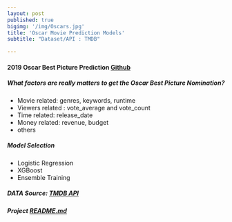 ```yaml
---
layout: post
published: true
bigimg: '/img/Oscars.jpg'
title: 'Oscar Movie Prediction Models'
subtitle: "Dataset/API : TMDB"

---
```


#### 2019 Oscar Best Picture Prediction [Github]((https://github.com/Pyligent/2019_Oscar_Best_Picture_Prediction))

##### What factors are really matters to get the Oscar Best Picture Nomination?
 - Movie related: genres, keywords, runtime
 - Viewers related : vote_average and vote_count
 - Time related: release_date
 - Money related: revenue, budget
 - others
 
##### Model Selection
 - Logistic Regression
 - XGBoost
 - Ensemble Training


##### DATA Source: [TMDB API](http://www.omdbapi.com/)

##### Project [README.md](https://github.com/Pyligent/2019_Oscar_Best_Picture_Prediction/blob/master/README.md)
